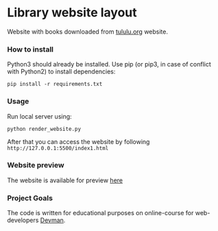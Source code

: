 # Library website layout

Website with books downloaded from [tululu.org](https://tululu.org) website.

### How to install

Python3 should already be installed. Use pip (or pip3, in case of conflict with Python2) to install dependencies:
```
pip install -r requirements.txt
```

### Usage

Run local server using:
```
python render_website.py
```
After that you can access the website by following `http://127.0.0.1:5500/index1.html`

### Website preview

The website is available for preview [here](http://127.0.0.1:5500/index1.html) 

### Project Goals

The code is written for educational purposes on online-course for web-developers [Devman](https://dvmn.org).
